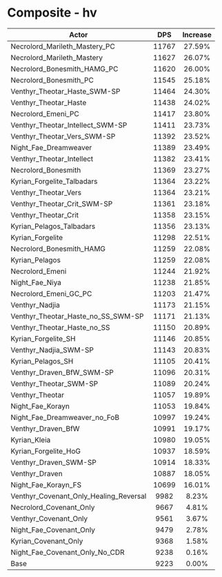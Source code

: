 # Composite - hv
| Actor | DPS | Increase |
|---|:---:|:---:|
|Necrolord_Marileth_Mastery_PC|11767|27.59%|
|Necrolord_Marileth_Mastery|11627|26.07%|
|Necrolord_Bonesmith_HAMG_PC|11620|26.00%|
|Necrolord_Bonesmith_PC|11545|25.18%|
|Venthyr_Theotar_Haste_SWM-SP|11464|24.30%|
|Venthyr_Theotar_Haste|11438|24.02%|
|Necrolord_Emeni_PC|11417|23.80%|
|Venthyr_Theotar_Intellect_SWM-SP|11411|23.73%|
|Venthyr_Theotar_Vers_SWM-SP|11392|23.52%|
|Night_Fae_Dreamweaver|11389|23.49%|
|Venthyr_Theotar_Intellect|11382|23.41%|
|Necrolord_Bonesmith|11369|23.27%|
|Kyrian_Forgelite_Talbadars|11364|23.22%|
|Venthyr_Theotar_Vers|11364|23.21%|
|Venthyr_Theotar_Crit_SWM-SP|11361|23.18%|
|Venthyr_Theotar_Crit|11358|23.15%|
|Kyrian_Pelagos_Talbadars|11356|23.13%|
|Kyrian_Forgelite|11298|22.51%|
|Necrolord_Bonesmith_HAMG|11259|22.08%|
|Kyrian_Pelagos|11259|22.08%|
|Necrolord_Emeni|11244|21.92%|
|Night_Fae_Niya|11238|21.85%|
|Necrolord_Emeni_GC_PC|11203|21.47%|
|Venthyr_Nadjia|11173|21.15%|
|Venthyr_Theotar_Haste_no_SS_SWM-SP|11171|21.13%|
|Venthyr_Theotar_Haste_no_SS|11150|20.89%|
|Kyrian_Forgelite_SH|11146|20.85%|
|Venthyr_Nadjia_SWM-SP|11143|20.83%|
|Kyrian_Pelagos_SH|11105|20.41%|
|Venthyr_Draven_BfW_SWM-SP|11096|20.31%|
|Venthyr_Theotar_SWM-SP|11089|20.24%|
|Venthyr_Theotar|11057|19.89%|
|Night_Fae_Korayn|11053|19.84%|
|Night_Fae_Dreamweaver_no_FoB|10997|19.24%|
|Venthyr_Draven_BfW|10991|19.17%|
|Kyrian_Kleia|10980|19.05%|
|Kyrian_Forgelite_HoG|10937|18.59%|
|Venthyr_Draven_SWM-SP|10914|18.33%|
|Venthyr_Draven|10887|18.05%|
|Night_Fae_Korayn_FS|10699|16.01%|
|Venthyr_Covenant_Only_Healing_Reversal|9982|8.23%|
|Necrolord_Covenant_Only|9667|4.81%|
|Venthyr_Covenant_Only|9561|3.67%|
|Night_Fae_Covenant_Only|9479|2.78%|
|Kyrian_Covenant_Only|9368|1.58%|
|Night_Fae_Covenant_Only_No_CDR|9238|0.16%|
|Base|9223|0.00%|
